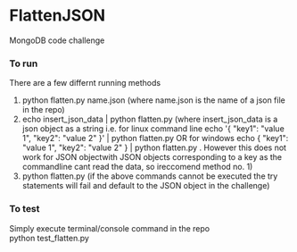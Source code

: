 # FlattenJSON
MongoDB code challenge  

### To run
There are a few differnt running methods  
1) python flatten.py name.json (where name.json is the name of a json file in the repo)  
2) echo insert_json_data | python flatten.py (where insert_json_data is a json object as a string i.e. for linux command line echo '{ "key1": "value 1", "key2": "value 2" }' | python flatten.py OR for windows echo { "key1": "value 1", "key2": "value 2" } | python flatten.py . However this does not work for JSON objectwith JSON objects corresponding to a key as the commandline cant read the data, so ireccomend method no. 1)  
3) python flatten.py (if the above commands cannot be executed the try statements will fail and default to the JSON object in the challenge)   

### To test
Simply execute terminal/console command in the repo    
python test_flatten.py
